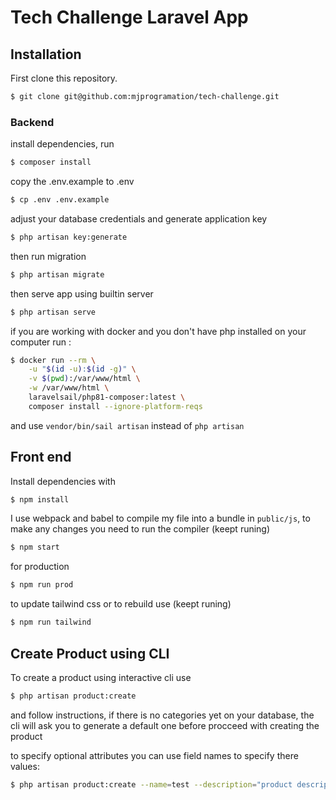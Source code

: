 # Tech Challenge Laravel App

## Installation
First clone this repository.
```bash
$ git clone git@github.com:mjprogramation/tech-challenge.git
```
### Backend
install dependencies, run
```bash
$ composer install
```
copy the .env.example to .env
```bash
$ cp .env .env.example 
```

adjust your database credentials and generate application key

```bash
$ php artisan key:generate
```

then run migration 
```bash
$ php artisan migrate
```

then serve app using builtin server
```bash
$ php artisan serve
```
if you are working with docker and you don't have php installed on your computer run :
```bash
$ docker run --rm \
    -u "$(id -u):$(id -g)" \
    -v $(pwd):/var/www/html \
    -w /var/www/html \
    laravelsail/php81-composer:latest \
    composer install --ignore-platform-reqs
```

and use `vendor/bin/sail artisan` instead of `php artisan`

## Front end

Install dependencies with 
```bash
$ npm install
```
I use webpack and babel to compile my file into a bundle in `public/js`, to make any changes you need to run the compiler (keept runing)
```bash
$ npm start
```
for production 
```bash
$ npm run prod
```

to update tailwind css or to rebuild use (keept runing)
```bash
$ npm run tailwind
```

## Create Product using CLI
To create a product using interactive cli use
```bash
$ php artisan product:create
```

and follow instructions, if there is no categories yet on your database, the cli will ask you to generate a default one before procceed with creating the product

to specify optional attributes you can use field names to specify there values:

```bash
$ php artisan product:create --name=test --description="product description" --price=10.25
```





